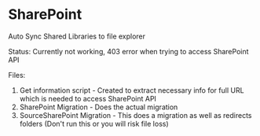 # SharePoint
Auto Sync Shared Libraries to file explorer

Status: Currently not working, 403 error when trying to access SharePoint API

Files: 
1) Get information script - Created to extract necessary info for full URL which is needed to access SharePoint API
2) SharePoint Migration - Does the actual migration
3) SourceSharePoint Migration - This does a migration as well as redirects folders (Don't run this or you will risk file loss)
